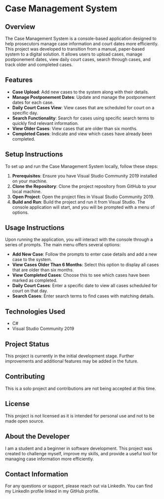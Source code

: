 # Case Management System

## Overview
The Case Management System is a console-based application designed to help prosecutors manage case information and court dates more efficiently. This project was developed to transition from a manual, paper-based system to a digital solution. It allows users to upload cases, manage postponement dates, view daily court cases, search through cases, and track older and completed cases.

## Features
- **Case Upload**: Add new cases to the system along with their details.
- **Manage Postponement Dates**: Update and manage the postponement dates for each case.
- **Daily Court Cases View**: View cases that are scheduled for court on a specific day.
- **Search Functionality**: Search for cases using specific search terms to quickly find relevant information.
- **View Older Cases**: View cases that are older than six months.
- **Completed Cases**: Indicate and view which cases have already been completed.

## Setup Instructions
To set up and run the Case Management System locally, follow these steps:

1. **Prerequisites**: Ensure you have Visual Studio Community 2019 installed on your machine.
2. **Clone the Repository**: Clone the project repository from GitHub to your local machine.
3. **Open Project**: Open the project files in Visual Studio Community 2019.
4. **Build and Run**: Build the project and run it from Visual Studio. The console application will start, and you will be prompted with a menu of options.

## Usage Instructions
Upon running the application, you will interact with the console through a series of prompts. The main menu offers several options:

- **Add New Case**: Follow the prompts to enter case details and add a new case to the system.
- **View Cases Older Than 6 Months**: Select this option to display all cases that are older than six months.
- **View Completed Cases**: Choose this to see which cases have been marked as completed.
- **Daily Court Cases**: Enter a specific date to view all cases scheduled for court on that day.
- **Search Cases**: Enter search terms to find cases with matching details.

## Technologies Used
- C#
- Visual Studio Community 2019

## Project Status
This project is currently in the initial development stage. Further improvements and additional features may be added in the future.

## Contributing
This is a solo project and contributions are not being accepted at this time.

## License
This project is not licensed as it is intended for personal use and not to be made open source.

## About the Developer
I am a student and a beginner in software development. This project was created to challenge myself, improve my skills, and provide a useful tool for managing case information more efficiently.

## Contact Information
For any questions or support, please reach out via LinkedIn. You can find my LinkedIn profile linked in my GitHub profile.

